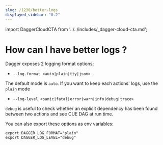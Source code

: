 ```yaml
---
slug: /1230/better-logs
displayed_sidebar: "0.2"
---
```


import DaggerCloudCTA from '../../includes/\_dagger-cloud-cta.md';

# How can I have better logs ?

Dagger exposes 2 logging format options:

- `--log-format <auto|plain|tty|json>`

The default mode is `auto`. If you want to keep each actions' logs, use the `plain` mode

- `--log-level <panic|fatal|error|warn|info|debug|trace>`

`debug` is useful to check whether an explicit dependency has been found between two actions and see CUE DAG at run time.

You can also export these options as env variables:

```console
export DAGGER_LOG_FORMAT="plain"
export DAGGER_LOG_LEVEL="debug"
```

<DaggerCloudCTA/>
